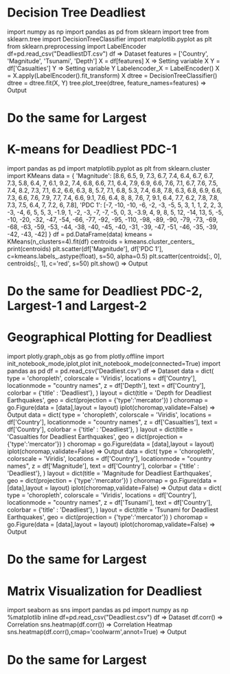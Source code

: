 # Decision Tree Deadliest
import numpy as np
import pandas as pd
from sklearn import tree
from sklearn.tree import DecisionTreeClassifier
import matplotlib.pyplot as plt
from sklearn.preprocessing import LabelEncoder
df=pd.read_csv("DeadliestDT.csv")
df
  => Dataset
features = ['Country', 'Magnitude', 'Tsunami', 'Depth']
X = df[features]
X
  => Setting variable X
Y = df['Casualties']
Y
  => Setting variable Y
Labelencoder_X = LabelEncoder()
X = X.apply(LabelEncoder().fit_transform)
X
dtree = DecisionTreeClassifier()
dtree = dtree.fit(X, Y)
tree.plot_tree(dtree, feature_names=features)
  => Output

# Do the same for Largest

# K-means for Deadliest PDC-1
import pandas as pd
import matplotlib.pyplot as plt
from sklearn.cluster import KMeans
data = {
    'Magnitude': [8.6, 6.5, 9, 7.3, 6.7, 7.4, 6.4, 6.7, 6.7, 7.3, 5.8, 6.4, 7, 6.1, 9.2, 7.4, 6.8, 6.6, 7.1, 6.4, 7.9, 6.9, 6.6, 7.6, 7.1, 6.7, 7.6, 7.5, 7.4, 8.2, 7.3, 7.1, 6.2, 6.6, 6.3, 8, 5.7, 7.1, 6.8, 5.3, 7.4, 6.8, 7.8, 6.3, 6.8, 6.9, 6.6, 7.3, 6.6, 7.6, 7.9, 7.7, 7.4, 6.6, 9.1, 7.6, 6.4, 8, 8, 7.6, 7, 9.1, 6.4, 7.7, 6.2, 7.8, 7.8, 7.3, 7.5, 6.4, 7, 7.2, 6, 7.8],
    'PDC 1': [-7, -10, -10, -6, -2, -3, -5, 5, 3, 1, 1, 2, 2, 3, -3, -4, 6, 5, 5, 3, -1.9, 1, -2, -3, -7, -7, -5, 0, 3, -3.9, 4, 9, 8, 5, 12, -14, 13, 5, -5, -10, -20, -32, -47, -54, -66, -77, -92, -95, -110, -98, -89, -90, -79, -73, -69, -68, -63, -59, -53, -44, -38, -40, -45, -40, -31, -39, -47, -51, -46, -35, -39, -42, -43, -42]
}
df = pd.DataFrame(data)
kmeans = KMeans(n_clusters=4).fit(df)
centroids = kmeans.cluster_centers_
print(centroids)
plt.scatter(df['Magnitude'], df['PDC 1'], c=kmeans.labels_.astype(float), s=50, alpha=0.5)
plt.scatter(centroids[:, 0], centroids[:, 1], c='red', s=50)
plt.show()
  => Output

# Do the same for Deadliest PDC-2, Largest-1 and Largest-2

# Geographical Plotting for Deadliest
import plotly.graph_objs as go 
from plotly.offline import init_notebook_mode,iplot,plot
init_notebook_mode(connected=True)
import pandas as pd
df = pd.read_csv('Deadliest.csv')
df
  => Dataset
data = dict(
        type = 'choropleth',
        colorscale = 'Viridis',
        locations = df['Country'],
        locationmode = "country names",
        z = df['Depth'],
        text = df['Country'],
        colorbar = {'title' : 'Deadliest'},
      )
layout = dict(title = 'Depth for Deadliest Earthquakes',
              geo = dict(projection = {'type':'mercator'})
             )
choromap = go.Figure(data = [data],layout = layout)
iplot(choromap,validate=False)
  => Output
data = dict(
        type = 'choropleth',
        colorscale = 'Viridis',
        locations = df['Country'],
        locationmode = "country names",
        z = df['Casualties'],
        text = df['Country'],
        colorbar = {'title' : 'Deadliest'},
      )
layout = dict(title = 'Casualties for Deadliest Earthquakes',
              geo = dict(projection = {'type':'mercator'})
             )
choromap = go.Figure(data = [data],layout = layout)
iplot(choromap,validate=False)
  => Output
data = dict(
        type = 'choropleth',
        colorscale = 'Viridis',
        locations = df['Country'],
        locationmode = "country names",
        z = df['Magnitude'],
        text = df['Country'],
        colorbar = {'title' : 'Deadliest'},
      )
layout = dict(title = 'Magnitude for Deadliest Earthquakes',
              geo = dict(projection = {'type':'mercator'})
             )
choromap = go.Figure(data = [data],layout = layout)
iplot(choromap,validate=False)
  => Output
data = dict(
        type = 'choropleth',
        colorscale = 'Viridis',
        locations = df['Country'],
        locationmode = "country names",
        z = df['Tsunami'],
        text = df['Country'],
        colorbar = {'title' : 'Deadliest'},
      )
layout = dict(title = 'Tsunami for Deadliest Earthquakes',
              geo = dict(projection = {'type':'mercator'})
             )
choromap = go.Figure(data = [data],layout = layout)
iplot(choromap,validate=False)
  => Output

# Do the same for Largest

# Matrix Visualization for Deadliest
import seaborn as sns
import pandas as pd
import numpy as np
%matplotlib inline
df=pd.read_csv("Deadliest.csv")
df
  => Dataset
df.corr()
  => Correlation
sns.heatmap(df.corr())
  => Correlation Heatmap
sns.heatmap(df.corr(),cmap='coolwarm',annot=True)
  => Output

# Do the same for Largest
